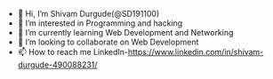- 👋 Hi, I’m Shivam Durgude(@SD191100)
- 👀 I’m interested in Programming and hacking
- 🌱 I’m currently learning Web Development and Networking
- 💞️ I’m looking to collaborate on Web Development
- 📫 How to reach me LinkedIn-https://www.linkedin.com/in/shivam-durgude-490088231/

<!---
SD191100/SD191100 is a ✨ special ✨ repository because its `README.md` (this file) appears on your GitHub profile.
You can click the Preview link to take a look at your changes.
--->

